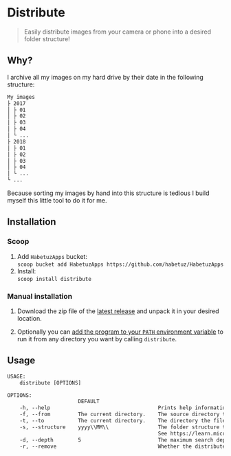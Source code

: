 # Distribute

> Easily distribute images from your camera or phone into a desired folder structure!

## Why?

I archive all my images on my hard drive by their date in the following structure:

``` txt
My images
├ 2017
│ ├ 01
│ ├ 02
│ ├ 03
│ ├ 04
│ └ ...
├ 2018
│ ├ 01
│ ├ 02
│ ├ 03
│ ├ 04
│ └ ...
└ ...
```

Because sorting my images by hand into this structure is tedious I build myself this little tool to do it for me.

## Installation

### Scoop

1. Add `HabetuzApps` bucket: <br>`scoop bucket add HabetuzApps https://github.com/habetuz/HabetuzApps`
2. Install:<br>`scoop install distribute`

### Manual installation

1. Download the zip file of the [latest release](https://github.com/habetuz/Distribute/releases/tag/v1.0.0) and unpack it in your desired location.

2. Optionally you can [add the program to your `PATH` environment variable](https://www.architectryan.com/2018/03/17/add-to-the-path-on-windows-10/) to run it from any directory you want by calling `distribute`.

## Usage

``` txt
USAGE:
    distribute [OPTIONS]

OPTIONS:
                       DEFAULT
    -h, --help                                   Prints help information
    -f, --from         The current directory.    The source directory the files should be distributed from
    -t, --to           The current directory.    The directory the files should be distributed to
    -s, --structure    yyyy\\MM\\                The folder structure the files should be sorted into.
                                                 See https://learn.microsoft.com/en-us/dotnet/standard/base-types/custom-date-and-time-format-strings for more information
    -d, --depth        5                         The maximum search depth for files in the source directory
    -r, --remove                                 Whether the distributed and copied files should be deleted in the source directory
```